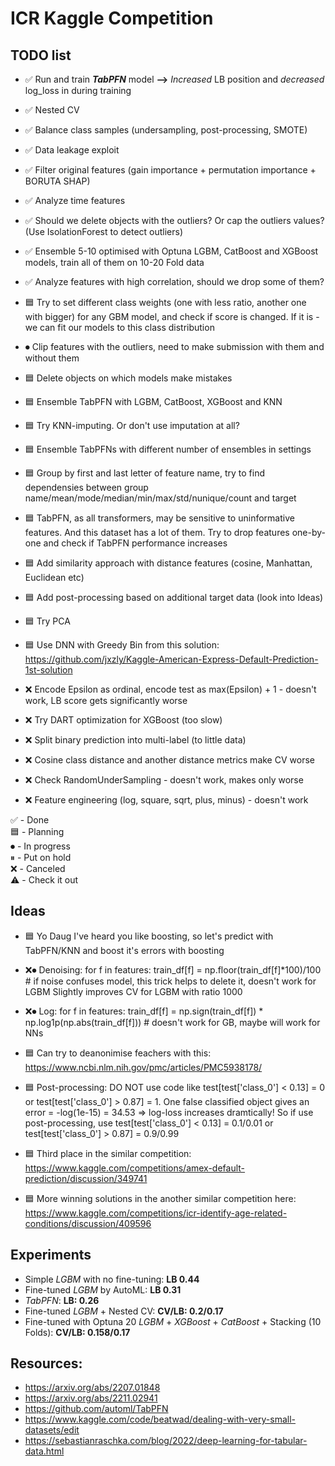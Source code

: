# ICR Kaggle Competition

## TODO list
* ✅ Run and train ***TabPFN*** model **-->** *Increased* LB position and *decreased* log_loss in during training
* ✅ Nested CV
* ✅ Balance class samples (undersampling, post-processing, SMOTE)
* ✅ Data leakage exploit
* ✅ Filter original features (gain importance + permutation importance + BORUTA SHAP)
* ✅ Analyze time features
* ✅ Should we delete objects with the outliers? Or cap the outliers values? (Use IsolationForest to detect outliers)
* ✅ Ensemble 5-10 optimised with Optuna LGBM, CatBoost and XGBoost models, train all of them on 10-20 Fold data
* ✅ Analyze features with high correlation, should we drop some of them?
* 🟦 Try to set different class weights (one with less ratio, another one with bigger) for any GBM model, and check if score is changed. If it is - we can fit our models to this class distribution
* ⏺ Clip features with the outliers, need to make submission with them and without them
* 🟦 Delete objects on which models make mistakes
* 🟦 Ensemble TabPFN with LGBM, CatBoost, XGBoost and KNN

* 🟦 Try KNN-imputing. Or don't use imputation at all?
* 🟦 Ensemble TabPFNs with different number of ensembles in settings
* 🟦 Group by first and last letter of feature name, try to find dependensies between group name/mean/mode/median/min/max/std/nunique/count and target
* 🟦 TabPFN, as all transformers, may be sensitive to uninformative features. And this dataset has a lot of them. Try to drop features one-by-one and check if TabPFN performance increases
* 🟦 Add similarity approach with distance features (cosine, Manhattan, Euclidean etc)
* 🟦 Add post-processing based on additional target data (look into Ideas)
* 🟦 Try PCA
* 🟦 Use DNN with Greedy Bin from this solution: https://github.com/jxzly/Kaggle-American-Express-Default-Prediction-1st-solution
* ❌ Encode Epsilon as ordinal, encode test as max(Epsilon) + 1 - doesn't work, LB score gets significantly worse
* ❌ Try DART optimization for XGBoost (too slow)
* ❌ Split binary prediction into multi-label (to little data)
* ❌ Cosine class distance and another distance metrics make CV worse
* ❌ Check RandomUnderSampling - doesn't work, makes only worse
* ❌ Feature engineering (log, square, sqrt, plus, minus) - doesn't work



✅ - Done <br>
🟦 - Planning <br>
⏺ - In progress <br>
⏸ - Put on hold <br>
❌ - Canceled <br>
⚠️ - Check it out <br>

## Ideas
* 🟦 Yo Daug I've heard you like boosting, so let's predict with TabPFN/KNN and boost it's errors with boosting
* ❌⏺ Denoising:
      for f in features:
         train_df[f] = np.floor(train_df[f]*100)/100 # if noise confuses model, this trick helps to delete it, doesn't work for LGBM
      Slightly improves CV for LGBM with ratio 1000
* ❌⏺ Log:
      for f in features:
         train_df[f] = np.sign(train_df[f]) * np.log1p(np.abs(train_df[f])) # doesn't work for GB, maybe will work for NNs
* 🟦 Can try to deanonimise feachers with this: https://www.ncbi.nlm.nih.gov/pmc/articles/PMC5938178/
* 🟦 Post-processing: DO NOT use code like test[test['class_0'] < 0.13] = 0 or test[test['class_0'] > 0.87] = 1. 
     One false classified object gives an error = -log(1e-15) = 34.53 => log-loss increases dramtically! So if use
     post-processing, use test[test['class_0'] < 0.13] = 0.1/0.01 or test[test['class_0'] > 0.87] = 0.9/0.99

* 🟦 Third place in the similar competition: https://www.kaggle.com/competitions/amex-default-prediction/discussion/349741
* 🟦 More winning solutions in the another similar competition here: https://www.kaggle.com/competitions/icr-identify-age-related-conditions/discussion/409596


## Experiments
* Simple *LGBM* with no fine-tuning: **LB 0.44**
* Fine-tuned *LGBM* by AutoML: **LB 0.31**
* *TabPFN*: **LB: 0.26** 
* Fine-tuned *LGBM* + Nested CV: **CV/LB: 0.2/0.17** 
* Fine-tuned with Optuna 20 *LGBM* + *XGBoost* + *CatBoost* + Stacking (10 Folds): **CV/LB: 0.158/0.17** 

## Resources:
* https://arxiv.org/abs/2207.01848
* https://arxiv.org/abs/2211.02941
* https://github.com/automl/TabPFN
* https://www.kaggle.com/code/beatwad/dealing-with-very-small-datasets/edit
* https://sebastianraschka.com/blog/2022/deep-learning-for-tabular-data.html


